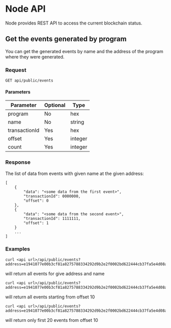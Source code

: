 
# Node API

Node provides REST API to access the current blockchain status.

## Get the events generated by program
You can get the generated events by name and the address of the program where they were generated.

### Request

`GET api/public/events`

#### Parameters

|Parameter|Optional|Type|
|---|--|---|
|program|No|hex|
|name|No|string|
|transactionId|Yes|hex|
|offset|Yes|integer|
|count|Yes|integer|

### Response

The list of data from events with given name at the given address:
```
[
    {
        "data": "<some data from the first event>",
        "transactionId": 0000000,
        "offset": 0
    },
    {
        "data": "<some data from the second event>",
        "transactionId": 1111111,
        "offset": 1
    }
    ...
]
```

### Examples
```
curl <api url>/api/public/events?address=e1941077e00b3cf81a8275788334292d9b2e2f0002bd622444cb37fa5e4d08a0&name=myevent
```
will return all events for give address and name

```
curl <api url>/api/public/events?address=e1941077e00b3cf81a8275788334292d9b2e2f0002bd622444cb37fa5e4d08a0&name=myevent&offset=10
```
will return all events starting from offset 10

```
curl <api url>/api/public/events?address=e1941077e00b3cf81a8275788334292d9b2e2f0002bd622444cb37fa5e4d08a0&name=myevent&offset=10&count=20
```
will return only first 20 events from offset 10